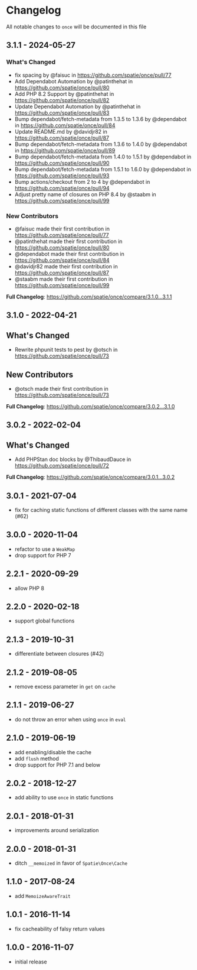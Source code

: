 # Changelog

All notable changes to `once` will be documented in this file

## 3.1.1 - 2024-05-27

### What's Changed

* fix spacing by @faisuc in https://github.com/spatie/once/pull/77
* Add Dependabot Automation by @patinthehat in https://github.com/spatie/once/pull/80
* Add PHP 8.2 Support by @patinthehat in https://github.com/spatie/once/pull/82
* Update Dependabot Automation by @patinthehat in https://github.com/spatie/once/pull/83
* Bump dependabot/fetch-metadata from 1.3.5 to 1.3.6 by @dependabot in https://github.com/spatie/once/pull/84
* Update README.md by @davidjr82 in https://github.com/spatie/once/pull/87
* Bump dependabot/fetch-metadata from 1.3.6 to 1.4.0 by @dependabot in https://github.com/spatie/once/pull/89
* Bump dependabot/fetch-metadata from 1.4.0 to 1.5.1 by @dependabot in https://github.com/spatie/once/pull/90
* Bump dependabot/fetch-metadata from 1.5.1 to 1.6.0 by @dependabot in https://github.com/spatie/once/pull/93
* Bump actions/checkout from 2 to 4 by @dependabot in https://github.com/spatie/once/pull/94
* Adjust pretty name of closures on PHP 8.4 by @staabm in https://github.com/spatie/once/pull/99

### New Contributors

* @faisuc made their first contribution in https://github.com/spatie/once/pull/77
* @patinthehat made their first contribution in https://github.com/spatie/once/pull/80
* @dependabot made their first contribution in https://github.com/spatie/once/pull/84
* @davidjr82 made their first contribution in https://github.com/spatie/once/pull/87
* @staabm made their first contribution in https://github.com/spatie/once/pull/99

**Full Changelog**: https://github.com/spatie/once/compare/3.1.0...3.1.1

## 3.1.0 - 2022-04-21

## What's Changed

- Rewrite phpunit tests to pest by @otsch in https://github.com/spatie/once/pull/73

## New Contributors

- @otsch made their first contribution in https://github.com/spatie/once/pull/73

**Full Changelog**: https://github.com/spatie/once/compare/3.0.2...3.1.0

## 3.0.2 - 2022-02-04

## What's Changed

- Add PHPStan doc blocks by @ThibaudDauce in https://github.com/spatie/once/pull/72

**Full Changelog**: https://github.com/spatie/once/compare/3.0.1...3.0.2

## 3.0.1 - 2021-07-04

- fix for caching static functions of different classes with the same name (#62)

## 3.0.0 - 2020-11-04

- refactor to use a `WeakMap`
- drop support for PHP 7

## 2.2.1 - 2020-09-29

- allow PHP 8

## 2.2.0 - 2020-02-18

- support global functions

## 2.1.3 - 2019-10-31

- differentiate between closures (#42)

## 2.1.2 - 2019-08-05

- remove excess parameter in `get` on `cache`

## 2.1.1 - 2019-06-27

- do not throw an error when using `once` in `eval`

## 2.1.0 - 2019-06-19

- add enabling/disable the cache
- add `flush` method
- drop support for PHP 7.1 and below

## 2.0.2 - 2018-12-27

- add ability to use `once` in static functions

## 2.0.1 - 2018-01-31

- improvements around serialization

## 2.0.0 - 2018-01-31

- ditch `__memoized` in favor of `Spatie\Once\Cache`

## 1.1.0 - 2017-08-24

- add `MemoizeAwareTrait`

## 1.0.1 - 2016-11-14

- fix cacheability of falsy return values

## 1.0.0 - 2016-11-07

- initial release
